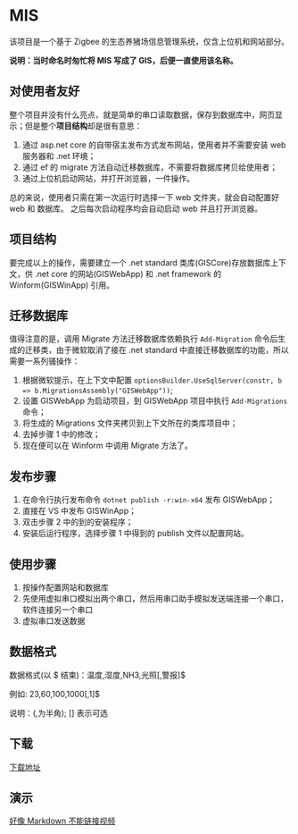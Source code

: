 # MIS

该项目是一个基于 Zigbee 的生态养猪场信息管理系统，仅含上位机和网站部分。

**说明：当时命名时匆忙将 MIS 写成了 GIS，后便一直使用该名称。**

## 对使用者友好

整个项目并没有什么亮点，就是简单的串口读取数据，保存到数据库中，网页显示；但是整个**项目结构**却是很有意思：

1. 通过 asp.net core 的自带宿主发布方式发布网站，使用者并不需要安装 web 服务器和 .net 环境；
2. 通过 ef 的 migrate 方法自动迁移数据库，不需要将数据库拷贝给使用者；
3. 通过上位机启动网站，并打开浏览器，一件操作。

总的来说，使用者只需在第一次运行时选择一下 web 文件夹，就会自动配置好 web 和 数据库。
之后每次启动程序均会自动启动 web 并且打开浏览器。

## 项目结构

要完成以上的操作，需要建立一个 .net standard 类库(GISCore)存放数据库上下文，供 .net core 的网站(GISWebApp) 和 .net framework 的 Winform(GISWinApp) 引用。

## 迁移数据库

值得注意的是，调用 Migrate 方法迁移数据库依赖执行 `Add-Migration` 命令后生成的迁移类，由于微软取消了接在 .net standard 中直接迁移数据库的功能，所以需要一系列骚操作：

1. 根据微软提示，在上下文中配置 `optionsBuilder.UseSqlServer(constr, b => b.MigrationsAssembly("GISWebApp"))`;
2. 设置 GISWebApp 为启动项目，到 GISWebApp 项目中执行 `Add-Migrations` 命令；
3. 将生成的 Migrations 文件夹拷贝到上下文所在的类库项目中；
4. 去掉步骤 1 中的修改；
5. 现在便可以在 Winform 中调用 Migrate 方法了。

## 发布步骤

1. 在命令行执行发布命令 `dotnet publish -r:win-x64` 发布 GISWebApp；
2. 直接在 VS 中发布 GISWinApp；
3. 双击步骤 2 中的到的安装程序；
4. 安装后运行程序，选择步骤 1 中得到的 publish 文件以配置网站。

## 使用步骤

1. 按操作配置网站和数据库
2. 先使用虚拟串口模拟出两个串口，然后用串口助手模拟发送端连接一个串口，软件连接另一个串口
3. 虚拟串口发送数据

## 数据格式

数据格式(以 $ 结束)：温度,湿度,NH3,光照[,警报]$

例如: 23,60,100,1000[,1]$

说明：(,为半角); [] 表示可选

## 下载

[下载地址](https://github.com/Dudeping/MIS/releases)

## 演示

[好像 Markdown 不能链接视频](http://t.cn/R3swG9R)

